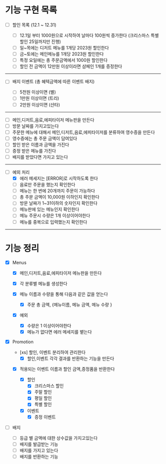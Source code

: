 # 기능 구현 목록

- [ ] 할인 목록 (12.1 ~ 12.31)

  - [ ] 12.1일 부터 1000원으로 시작하여 날마다 100원씩 증가한다 (크리스마스 특별 할인 25일까지만 진행)
  - [ ] 일~목에는 디저트 메뉴를 1개당 2023원 할인한다
  - [ ] 금~토에는 메인메뉴를 1개당 2023원 할인한다
  - [ ] 특정 요일에는 총 주문금액에서 1000원 할인한다
  - [ ] 할인 전 금액이 12만원 이상이라면 샴페인 1개를 증정한다

---

- [ ] 배지 이벤트 (총 혜텍금액에 따른 이벤트 배지)

  - [ ] 5천원 이상이면 (별)
  - [ ] 1만원 이상이면 (트리)
  - [ ] 2만원 이상이면 (산타)

---

- [ ] 메인,디저트,음료,에피타이저 메뉴판을 만든다
- [ ] 방문 날짜를 가지고있는다
- [ ] 주문한 메뉴에 대해서 메인,디저트,음료,에피타이저를 분류하여 영수증을 만든다
- [ ] 영수증에는 총 주문 금액이 담여있다
- [ ] 할인 받은 이름과 금액을 가진다
- [ ] 증정 받은 메뉴를 가진다
- [ ] 배지를 받았다면 가지고 있는다

---

- [ ] 예외 처리
  - [x] 에러 메세지는 [ERROR]로 시작하도록 한다
  - [ ] 음료만 주문을 했는지 확인한다
  - [ ] 메뉴는 한 번에 20개까지 주문이 가능하다
  - [ ] 총 주문 금액이 10,000원 이하인지 확인한다
  - [ ] 방문 날짜가 1~31이하의 숫자인지 확인한다
  - [ ] 메뉴판에 있는 메뉴인지 확인한다
  - [ ] 메뉴 주문시 수량은 1개 이상이어야한다
  - [ ] 메뉴를 중복으로 입력했는지 확인한다

---

# 기능 정리

- [x] Menus

  - [x] 메인,디저트,음료,에피타이저 메뉴판을 만든다

  - [x] 각 분류별 메뉴를 생성한다
  - [x] 메뉴 이름과 수량을 통해 다음과 같은 값을 얻는다

    - [x] 주문 총 금액, {메뉴이름, 메뉴 금액, 메뉴 수량 }

  - [x] 예외
    - [x] 수량은 1 이상이어야한다
    - [x] 메뉴가 없다면 에러 메세지를 뱉는다

- [x] Promotion

  - [xs] 할인, 이벤트 분리하여 관리한다
    - [x] 할인,이벤트 각각 결과를 반환하는 기능을 만든다
  - [x] 적용되는 이벤트 이름과 할인 금액,증정품을 반환한다

    - [x] 할인
      - [x] 크리스마스 할인
      - [x] 주말 할인
      - [x] 평일 할인
      - [x] 특별 할인
    - [x] 이벤트
      - [x] 증정 이벤트

- [ ] 배지

  - [ ] 등급 별 금액에 대한 상수값을 가지고있는다
  - [ ] 배지를 발급받는 기능
  - [ ] 배지를 가지고 있는다
  - [ ] 배지를 반환하는 기능
